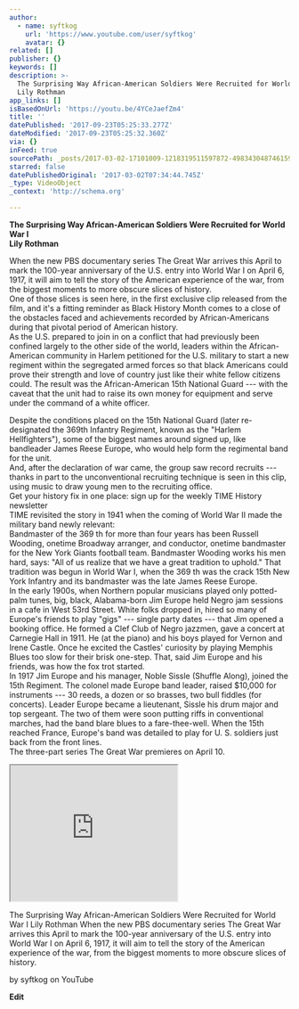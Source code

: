 ```yaml
---
author:
  - name: syftkog
    url: 'https://www.youtube.com/user/syftkog'
    avatar: {}
related: []
publisher: {}
keywords: []
description: >-
  The Surprising Way African-American Soldiers Were Recruited for World War I
  Lily Rothman
app_links: []
isBasedOnUrl: 'https://youtu.be/4YCeJaefZm4'
title: ''
datePublished: '2017-09-23T05:25:33.277Z'
dateModified: '2017-09-23T05:25:32.360Z'
via: {}
inFeed: true
sourcePath: _posts/2017-03-02-17101009-1218319511597872-4983430487461593088-n.md
starred: false
datePublishedOriginal: '2017-03-02T07:34:44.745Z'
_type: VideoObject
_context: 'http://schema.org'

---
```

**The Surprising Way African-American Soldiers Were Recruited for World War I  
Lily Rothman**

When the new PBS documentary series The Great War arrives this April to mark the 100-year anniversary of the U.S. entry into World War I on April 6, 1917, it will aim to tell the story of the American experience of the war, from the biggest moments to more obscure slices of history.  
One of those slices is seen here, in the first exclusive clip released from the film, and it's a fitting reminder as Black History Month comes to a close of the obstacles faced and achievements recorded by African-Americans during that pivotal period of American history.  
As the U.S. prepared to join in on a conflict that had previously been confined largely to the other side of the world, leaders within the African-American community in Harlem petitioned for the U.S. military to start a new regiment within the segregated armed forces so that black Americans could prove their strength and love of country just like their white fellow citizens could. The result was the African-American 15th National Guard --- with the caveat that the unit had to raise its own money for equipment and serve under the command of a white officer.

Despite the conditions placed on the 15th National Guard (later re-designated the 369th Infantry Regiment, known as the "Harlem Hellfighters"), some of the biggest names around signed up, like bandleader James Reese Europe, who would help form the regimental band for the unit.  
And, after the declaration of war came, the group saw record recruits --- thanks in part to the unconventional recruiting technique is seen in this clip, using music to draw young men to the recruiting office.  
Get your history fix in one place: sign up for the weekly TIME History newsletter  
TIME revisited the story in 1941 when the coming of World War II made the military band newly relevant:  
Bandmaster of the 369 th for more than four years has been Russell Wooding, onetime Broadway arranger, and conductor, onetime bandmaster for the New York Giants football team. Bandmaster Wooding works his men hard, says: "All of us realize that we have a great tradition to uphold." That tradition was begun in World War I, when the 369 th was the crack 15th New York Infantry and its bandmaster was the late James Reese Europe.  
In the early 1900s, when Northern popular musicians played only potted-palm tunes, big, black, Alabama-born Jim Europe held Negro jam sessions in a cafe in West 53rd Street. White folks dropped in, hired so many of Europe's friends to play "gigs" --- single party dates --- that Jim opened a booking office. He formed a Clef Club of Negro jazzmen, gave a concert at Carnegie Hall in 1911\. He (at the piano) and his boys played for Vernon and Irene Castle. Once he excited the Castles' curiosity by playing Memphis Blues too slow for their brisk one-step. That, said Jim Europe and his friends, was how the fox trot started.  
In 1917 Jim Europe and his manager, Noble Sissle (Shuffle Along), joined the 15th Regiment. The colonel made Europe band leader, raised $10,000 for instruments --- 30 reeds, a dozen or so brasses, two bull fiddles (for concerts). Leader Europe became a lieutenant, Sissle his drum major and top sergeant. The two of them were soon putting riffs in conventional marches, had the band blare blues to a fare-thee-well. When the 15th reached France, Europe's band was detailed to play for U. S. soldiers just back from the front lines.  
The three-part series The Great War premieres on April 10\.

<iframe src="https://the-grid.github.io/ed-userhtml/?g=eJwlzUsOwiAQANCrkDlA0di6MKUbd95Ad3wGIQFphiETb6_RC7y35ki2opIcOBlYzgdQCfMzsYHTcQHVyRtIzHu_aC0i07sNHg4n36rG6jDo-X7Fm8X4qDOoH-caBSQDX8yW0iSOUronxNe26v-4fQDBOymp" height="244" style=""></iframe>

The Surprising Way African-American Soldiers Were Recruited for World War I Lily Rothman When the new PBS documentary series The Great War arrives this April to mark the 100-year anniversary of the U.S. entry into World War I on April 6, 1917, it will aim to tell the story of the American experience of the war, from the biggest moments to more obscure slices of history.

by syftkog on YouTube

**Edit**